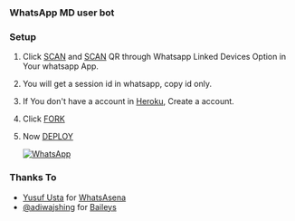 ### WhatsApp MD user bot

### Setup

1. Click [SCAN](https://levanter.up.railway.app/md) and [SCAN](https://levanter.up.railway.app/warn) QR through Whatsapp Linked Devices Option in Your whatsapp App.
2. You will get a session id in whatsapp, copy id only.
3. If You don't have a account in [Heroku](https://signup.heroku.com/), Create a account.
4. Click [FORK](https://github.com/akshitbhatia2004/WhatsApp-bot-by-Akshit/fork)
5. Now [DEPLOY]()

   <a href="https://chat.whatsapp.com/HI5LmQDzcXGB5fMstKV70k"><img alt="WhatsApp" src="https://img.shields.io/badge/-Whatsapp%20Group-lightgrey?style=for-the-badge&logo=whatsapp&logoColor=white"/></a>

### Thanks To

- [Yusuf Usta](https://github.com/Quiec) for [WhatsAsena](https://github.com/yusufusta/WhatsAsena)
- [@adiwajshing](https://github.com/adiwajshing) for [Baileys](https://github.com/adiwajshing/Baileys)
